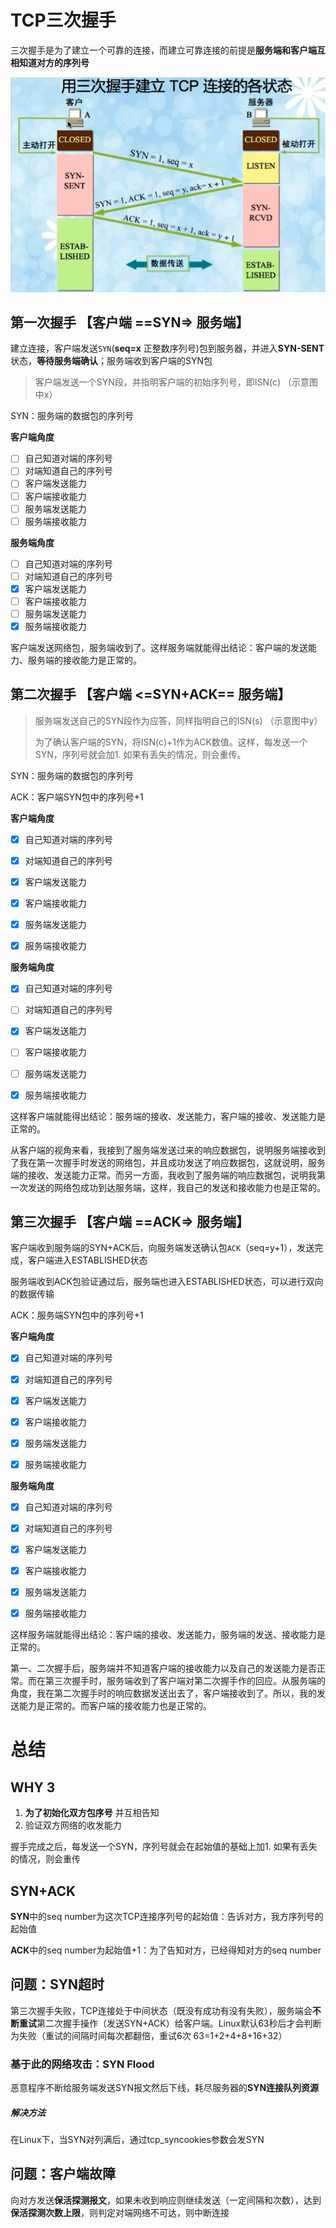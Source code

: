 # TCP三次握手

三次握手是为了建立一个可靠的连接，而建立可靠连接的前提是**服务端和客户端互相知道对方的序列号**

![1552365118406](assets\1552365118406.png)

## 第一次握手	【客户端 ==SYN=> 服务端】

建立连接，客户端发送`SYN`(**seq=x** 正整数序列号)包到服务器，并进入**SYN-SENT**状态，**等待服务端确认**；服务端收到客户端的SYN包

> 客户端发送一个SYN段，并指明客户端的初始序列号，即ISN(c) （示意图中x）

SYN：服务端的数据包的序列号

**客户端角度**

- [ ] 自己知道对端的序列号
- [ ] 对端知道自己的序列号
- [ ] 客户端发送能力
- [ ] 客户端接收能力
- [ ] 服务端发送能力
- [ ] 服务端接收能力

**服务端角度**

- [ ] 自己知道对端的序列号
- [ ] 对端知道自己的序列号
- [x] 客户端发送能力
- [ ] 客户端接收能力
- [ ] 服务端发送能力
- [x] 服务端接收能力

客户端发送网络包，服务端收到了。这样服务端就能得出结论：客户端的发送能力、服务端的接收能力是正常的。

## 第二次握手	【客户端 <=SYN+ACK== 服务端】

> 服务端发送自己的SYN段作为应答，同样指明自己的ISN(s) （示意图中y）
>
> 为了确认客户端的SYN，将ISN(c)+1作为ACK数值。这样，每发送一个SYN，序列号就会加1. 如果有丢失的情况，则会重传。

SYN：服务端的数据包的序列号

ACK：客户端SYN包中的序列号+1

**客户端角度**

- [x] 自己知道对端的序列号
- [x] 对端知道自己的序列号

- [x] 客户端发送能力
- [x] 客户端接收能力
- [x] 服务端发送能力
- [x] 服务端接收能力

**服务端角度**

- [x] 自己知道对端的序列号
- [ ] 对端知道自己的序列号

- [x] 客户端发送能力
- [ ] 客户端接收能力
- [ ] 服务端发送能力
- [x] 服务端接收能力

这样客户端就能得出结论：服务端的接收、发送能力，客户端的接收、发送能力是正常的。

从客户端的视角来看，我接到了服务端发送过来的响应数据包，说明服务端接收到了我在第一次握手时发送的网络包，并且成功发送了响应数据包，这就说明，服务端的接收、发送能力正常。而另一方面，我收到了服务端的响应数据包，说明我第一次发送的网络包成功到达服务端，这样，我自己的发送和接收能力也是正常的。

## 第三次握手	【客户端 ==ACK=> 服务端】

客户端收到服务端的SYN+ACK后，向服务端发送确认包`ACK`（seq=y+1），发送完成，客户端进入ESTABLISHED状态

服务端收到ACK包验证通过后，服务端也进入ESTABLISHED状态，可以进行双向的数据传输

ACK：服务端SYN包中的序列号+1

**客户端角度**

- [x] 自己知道对端的序列号
- [x] 对端知道自己的序列号

- [x] 客户端发送能力
- [x] 客户端接收能力
- [x] 服务端发送能力
- [x] 服务端接收能力

**服务端角度**

- [x] 自己知道对端的序列号
- [x] 对端知道自己的序列号

- [x] 客户端发送能力
- [x] 客户端接收能力
- [x] 服务端发送能力
- [x] 服务端接收能力

这样服务端就能得出结论：客户端的接收、发送能力，服务端的发送、接收能力是正常的。

 第一、二次握手后，服务端并不知道客户端的接收能力以及自己的发送能力是否正常。而在第三次握手时，服务端收到了客户端对第二次握手作的回应。从服务端的角度，我在第二次握手时的响应数据发送出去了，客户端接收到了。所以，我的发送能力是正常的。而客户端的接收能力也是正常的。

# 总结

## WHY 3

1. **为了初始化双方包序号** 并互相告知
2. 验证双方网络的收发能力

握手完成之后，每发送一个SYN，序列号就会在起始值的基础上加1. 如果有丢失的情况，则会重传

## SYN+ACK

**SYN**中的seq number为这次TCP连接序列号的起始值：告诉对方，我方序列号的起始值

**ACK**中的seq number为起始值+1：为了告知对方，已经得知对方的seq number

## 问题：SYN超时

第三次握手失败，TCP连接处于中间状态（既没有成功有没有失败），服务端会**不断重试**第二次握手操作（发送SYN+ACK）给客户端。Linux默认63秒后才会判断为失败（重试的间隔时间每次都翻倍，重试6次 63=1+2+4+8+16+32）

### 基于此的网络攻击：SYN Flood

恶意程序不断给服务端发送SYN报文然后下线，耗尽服务器的**SYN连接队列资源**

##### 解决方法

在Linux下，当SYN对列满后，通过tcp_syncookies参数会发SYN

## 问题：客户端故障

向对方发送**保活探测报文**，如果未收到响应则继续发送（一定间隔和次数），达到**保活探测次数上限**，则判定对端网络不可达，则中断连接
